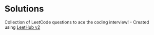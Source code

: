 # Solutions
Collection of LeetCode questions to ace the coding interview! - Created using [LeetHub v2](https://github.com/arunbhardwaj/LeetHub-2.0)
